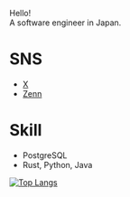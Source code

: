Hello!  
A software engineer in Japan.


# SNS 
  - [X](https://x.com/prog_shu)
  - [Zenn](https://zenn.dev/shu_kitamura)

# Skill

- PostgreSQL
- Rust, Python, Java

[![Top Langs](https://github-readme-stats.vercel.app/api/top-langs/?username=shu-kitamura&layout=compact&langs_count=6)](https://github.com/anuraghazra/github-readme-stats)
